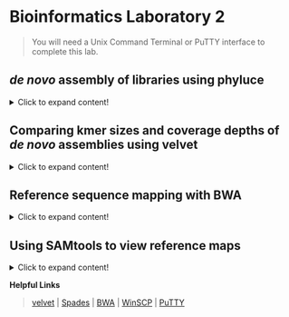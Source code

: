 # Bioinformatics Laboratory 2

>You will need a Unix Command Terminal or PuTTY interface to complete this lab.

## *de novo* assembly of libraries using phyluce

<details>
 <summary>Click to expand content!</summary>

 >There are several different ways to assemble contigs from your cleaned Illumina FASTQ data. In this module we will compare the results of two different assemblers that we will execute in [phyluce](https://phyluce.readthedocs.io/en/latest/index.html).

1. We will use the three sets of cleaned fastq.gz files from [Unit 1](https://github.com/nhm-herpetology/museum-NGS-training/tree/main/Unit_01/Bioinformatics_Lab) that were downloaded from the NCBI [SRA](https://www.ncbi.nlm.nih.gov/sra) and originally sequenced for Streicher & Wiens ([2016](https://www.sciencedirect.com/science/article/abs/pii/S1055790316300495?via%3Dihub)) using a MiSeq and paired-end 300bp kit.  
```  
Cylindrophis_ruffus_FMNH_258674-READ1.fastq.gz
Cylindrophis_ruffus_FMNH_258674-READ2.fastq.gz
Cylindrophis_ruffus_FMNH_258674-READ-singleton.fastq.gz
``` 
>These files should be inside a directory called ```Unit_1/Data/clean-fastq/Cylindrophis_ruffus_FMNH_258674/split-adapter-quality-trimmed```
 
2. Activate phyluce
 ```  
  conda activate phyluce-1.7.1
 ``` 
3. To use phyluce to assemble reads into contigs, a configuration file is needed. The configuration file looks like this:

```
[samples]
Cylindrophis_ruffus_FMNH_258674:clean-fastq/Cylindrophis_ruffus_FMNH_258674/split-adapter-quality-trimmed/
  
```
The configuration file tells phyluce where to find the files that are to be *de novo* assembled. Our example only contains one sample, but you can have configuration files with as many samples/taxa/individuals as you like.

4. To make the configuration text file let's use the command line: 
 
 ```  
  cat > assembly.conf
 ```   
 Now paste the configuration text (from Step 3) into your terminal and then press CTRL + SHIFT + D. 
 
5. We are now ready to assemble the reads into contigs using velvet: 
 ```   
phyluce_assembly_assemblo_velvet \
    --conf assembly.conf \
    --output velvet-assemblies \
    --cores 12 
 ```
 >This will place the ouput files in a new directory called velvet-assemblies. On Franklin it should take about 3 mins to run. 
 
 6. Next, let's use the same configuration file to assemble the reads into contigs using spades: 
 ```   
phyluce_assembly_assemblo_spades \
    --conf assembly.conf \
    --output spades-assemblies \
    --cores 12 
 ``` 
  >This will place the ouput files in a new directory called spades-assemblies. On Franklin this may take ~10 mins to run.  

Once both assemblies have finished our ```Data``` directory should contain the following items: 
 
```
 assembly.conf         illumiprocessor.log                   raw-fastq
clean-fastq           phyluce_assembly_assemblo_spades.log  spades-assemblies
illumiprocessor.conf  phyluce_assembly_assemblo_velvet.log  velvet-assemblies
```

7. Once completed, both ```spades-assemblies``` and ```velvet-assemblies``` should contain two directories ```contigs``` and  ```Cylindrophis_ruffus_FMNH_258674```
 
The ```contigs``` directory contains a single FASTA file which is the output of the assembly. It will contain hundreds to thousands of sequences inferred by the assembly. 

Each line of the FASTA file will look something like this: 
 
 ```
>NODE_6_length_2008_cov_11.945212
TGGAGGCATAAAAGTGGCTGGGGGAAATGCGCTTTGTGGTGGAAGTGTGGTATATAAAGG
TTTGGCACTAAAAGGGTTCATACTAAATACTGGATTAGTGCTTTTATCCAAACTATTTGA
ATTAGAAAATTCTTTCTTGATAAAAGTCAAGTTCAGTGGCTCATCTGAGGTTTCAGATGA
TGAAGAAACACTGTTGTGGTCTACGTTGACACTATTGGATTTTGTTTTGTTCTTTGTAGC
TATAATATTTTTGGGTTCCTTCATTTGTTTTGGTAAAGACAAGTCCAAAGGTTCAGCCTG
AAGCTCCTCAGAGGAGAAACTGTTTGGAGTGTAAGAACTACTATGGGAGTTTTTAGAAGA
TGTGGAAGAAAGATTTAATGGTGAAGGAGTATTGCTCCTGGAGTGGTCCAATTTCTCAGC
TGCTTTAATACTGGTAAAGTGAGTAGGTTTTGTTAGCCTGAGAGGAGTATCACAGTTAGT
AACACTATTATGAAGTTCAGCTATAGATGGTGATGTTATAGAGTCCACAGGCTTTATAGG
GGATCTGGCTGACAAAGAGTCTTTCGTGGGAGTATTGTTGGTGGCAGCCAGCACCACCTT
GGCATTGCTCCTTTCCAGGGGTGGCGACCTGGAAGTTGTGTGTTGGTAGACTTTTCGTTG
TTCGAACCATTCCTTCACAAATTCCTGAGGAAGGCCAACAGCAATGGAAATTTTCAGTAG
TTCATCAGAAGTGGGCTCCATATTCATAGCAAAATATGCTTTAAGTACAGACATATGGTC
CTTGTATGGATTGATAGGGCTAGCCATTCCTTTCTCAGAAAGTACAGATGATAGGAGGAG
AGCTTGCTTATCAAAAATCACCCCTGGTTTGCTAGGAACCATGTTTTCGTGAGGTTGGAG
GACTGCCTTGATTTCTTCATTCATCTTACAGAGGTACCGTTCATGTTGATGCAGGGGAAT
GGGTCCAGGAAAACTTTCTTTACAGAATTGGCATGAAAATGGAGTGGGTATATTATGATT
TTCTATCATTTTATCTTCAGTCACCAAATCTATTAGGGTGCGTAGTTTTTCTTTCTTAAA
GTTGTTGAGCTGCCTCCTTGAATCTGTAGTCAAGCTCTGGAGACAAGCTTTGGCTTCATT
GACTTTTTCTAAAGTGTAGTCAATAATACTTTTAGTGGCACCATTATGACTGACTACTGG
AAGACCCACAGGTGGAATACCAGGAGAAGTAATGCCTTGTTCCTCTGGCTGAGAACATGG
GTCCTTCATGTGGTAACCTTTCAGCTTGGAAATTTCTTCAGTGCCACAGTCCATTTTCTG
CCTAGAAACGGTGTTGTCTACAATCTGTAGGACTTTCTGCACTTCACTTAAATTGCTCCC
CATTGCTGGGAATCCAAGTAAAGGTGCTTCCATTCCTACCACTAAGTGCTGCATTGGACT
TTGAGTAGAAGCATGGACTCCTATTGGGCTGGTTGCACCAAGTCTACCGTTCATAAAAGG
ACTAGCACCAGTGAACCCATGGGTTGCCATCAGAACTTTATATTCATTAAAGTCTAGTGG
TTCTGTTTTGATTTTCAGTAAGCCTGACTGCTCAGACATACTAAGTGGTTTTCCATTCTC
CAGCTTGTTTCTCAATTGTGTAATGGCTGAATTAGTAGGTGAGGAAGATACAGAATTAGG
AGAAGAACCCGTCTTGATATTGTTTCTCATTCGACCATTTACAGAGATTAAACCAATACA
TTTCTTGCTGCTGATGTGTGAACTGTATGAACCAGAATGGGAAAAACGTTTCTTGCAATT
GGGACATTCATATGGTTTTTCACCTGTAACGAATTTAAAAAAAGTTAGTAAGAGGCAAAC
CTGTTCTTCAAATATGTAATTTAGCAGCTAATCACATCATGTCTACATATTCTATTTATT
TTATTGAATGATTTCCCCTTCTGCAATTGGAAACTGTCATCCAAAAATTATGCAAATAGC
AGTATGCAAGATTTGTTCCAGCTTTCAT
```
>Node number is a unique identifier for different contigs, length is the number of nucleotides in the contig, and coverage is the average per base nucleotide depth that was used to infer each contig 

The ```Cylindrophis_ruffus_FMNH_258674``` directory contains various log files from the two programs.
 
8. When executed in phyluce, spades compares three kmer values (k = 21, 33, 55) and velvet used (k = 31). If we compare some common statistics of the two assemblies we should see that the results differ. 

The data below were collected using the following phyluce script: 
``` 
for i in spades-assemblies/contigs/*.fasta;
do
    phyluce_assembly_get_fasta_lengths --input $i --csv;
done 
``` 
Spades: 

sample | contigs  | total bp | mean length | 95 CI length | min length | max length | median legnth | contigs >1kb
------------ | -------------  | ------------- | ------------- | ------------- | ------------- | ------------- | ------------- | -------------
Cylindrophis_ruffus_FMNH_258674 | 16141 | 7288211 | 451.53404373954527 | 1.308632812051666 | 56 | 5441 | 404.0 | 98

Velvet: 

sample | contigs  | total bp | mean length | 95 CI length | min length | max length | median legnth | contigs >1kb
------------ | -------------  | ------------- | ------------- | ------------- | ------------- | ------------- | ------------- | -------------
Cylindrophis_ruffus_FMNH_258674 | 49126 | 12251170 | 249.38260798762366 | 0.4714853349602348 | 100 | 1141 | 237.0 | 1

 
>These differences arise from the different kmer and coverage depth settings which we will explore more in the next module. 
 
</details>

 ## Comparing kmer sizes and coverage depths of *de novo* assemblies using velvet

<details>
 <summary>Click to expand content!</summary>
 
>As we discussed in lecture earlier today, different kmer lengths and coverge thresholds produce different assembly results. We will see examples of this by generating a handful of assemblies in [velvet](https://www.ebi.ac.uk/~zerbino/velvet/). 

1. First let's download velvet 1.2.10: 
 ```
wget https://www.ebi.ac.uk/~zerbino/velvet/velvet_1.2.10.tgz
```

2. Now let's unzip and make the software: 
``` 
tar -xvzf velvet_1.2.10.tgz
```
``` 
rm velvet_1.2.10.tgz
```
```
cd velvet_1.2.10
```
``` 
make 'MAXKMERLENGTH=127' 
``` 
>This should make two executable files ```velveth``` and ```velvetg```

3. Using the *Cylindrophis* *ruffus* sample from [Unit 1](https://github.com/nhm-herpetology/museum-NGS-training/tree/main/Unit_01/Bioinformatics_Lab), let's run velvet using the default kmer size:
```
./velveth output_directory/ 31 -fastq.gz -shortPaired Cylindrophis_ruffus_FMNH_258674-READ1.fastq.gz Cylindrophis_ruffus_FMNH_258674-READ2.fastq.gz -short Cylindrophis_ruffus_FMNH_258674-READ-singleton.fastq.gz
``` 
```
./velvetg output_directory
```  

We should see this output printed: 
 
```
Final graph has 110251 nodes and n50 of 280, max 1111, total 12242834, using 0/221695 reads
``` 
>This is similar to the results we got using velvet in phyluce
 
4. Now let's run velvet using the largest possible kmer size:
```
./velveth output_directory/ 127 -fastq.gz -short Cylindrophis_ruffus_FMNH_258674-READ1.fastq.gz Cylindrophis_ruffus_FMNH_258674-READ2.fastq.gz Cylindrophis_ruffus_FMNH_258674-READ-singleton.fastq.gz
``` 
```
./velvetg output_directory
```  
We should see this output printed: 
 
```
Final graph has 7202 nodes and n50 of 311, max 922, total 2403925, using 0/221695 reads
```  
>contigs are on average longer than k = 31, but maximum size is smaller and number of nodes is smaller 
 
5. Now let's run velvet using an intermediate kmer size (k = 80):
```
./velveth output_directory/ 80 -fastq.gz -short Cylindrophis_ruffus_FMNH_258674-READ1.fastq.gz Cylindrophis_ruffus_FMNH_258674-READ2.fastq.gz Cylindrophis_ruffus_FMNH_258674-READ-singleton.fastq.gz
``` 
```
./velvetg output_directory
```  
We should see this output printed: 
 
```
Final graph has 33085 nodes and n50 of 283, max 1575, total 8295245, using 0/221695 reads
```  
>This has the longest fragment length of the three kmer analyses... so which one is best? Well... it depends.    
 
 
5. Let's explore the impact of different levels of coverage using (k = 127). 
```
./velveth output_directory/ 127 -fastq.gz -short Cylindrophis_ruffus_FMNH_258674-READ1.fastq.gz Cylindrophis_ruffus_FMNH_258674-READ2.fastq.gz Cylindrophis_ruffus_FMNH_258674-READ-singleton.fastq.gz
``` 
```
./velvetg output_directory -cov_cutoff 10
```  
 
We should see this output printed: 
 
``` 
Final graph has 469 nodes and n50 of 438, max 5386, total 199942, using 0/221695 reads
```
>The n50 and maximum length have increased compared to the default settings, this suggests that many of the contigs in the original analysis were short, low coverage contigs that we won't be interested in. However, it does mean we now only have 469 eligible contigs for downstream analysis.  
 
6. Let's try a different coverage depth with the same kmer value: 
 
```
./velvetg output_directory -cov_cutoff 20
```   

We should see this output printed: 
 
``` 
Final graph has 36 nodes and n50 of 423, max 1148, total 15336, using 0/221695 reads
```
>Based on these examples we can see that kmer size and coverage depth are meaningful parameters that impact the composition of contigs from *de novo* assemblies.
 
</details>

## Reference sequence mapping with BWA

<details>
 <summary>Click to expand content!</summary>
 
>Mapping Illumina sequences to a reference can happen in several ways. For example, you could map the *de novo* assembled contigs we discussed earlier in this Unit to a partial genome to improve the genome sequence. Reference-based assemblies can be useful when you have low coverage data (e.g. museum specimen shotgun sequencing) and a good reference genome.  

1. Let's download [BWA](https://github.com/lh3/bwa)
```
git clone https://github.com/lh3/bwa.git
```
2. Now let's make the program:
```
cd bwa
``` 
```
make
``` 
>This should build the executable file ```bwa```
 
3. Let's download a reference sequence to use with BWA. Just like we used the SRA to download FASTQ data in [Unit 1](https://github.com/nhm-herpetology/museum-NGS-training/tree/main/Unit_01/Bioinformatics_Lab), we can use the NCBI Entrez Direct UNIX E-utilities to download FASTA files of genome sequences or barcodes for reference mapping.
```  
sh -c "$(wget -q ftp://ftp.ncbi.nlm.nih.gov/entrez/entrezdirect/install-edirect.sh -O -)"
```

4. Now navigate to the edirect directory. Once inside execute the following command: 
```
./esearch -db nucleotide -query "AB179619.1" | ./efetch -format fasta > AB179619.1.fasta
```
>This should download the *Cylindrophis* *ruffus* mitchondrial genome. The resulting FASTA file should look like this:   
 <details>
 <summary>Click to reveal FASTA sequence</summary> 
>AB179619.1 Cylindrophis ruffus mitochondrial DNA, complete genome
GTTATTGTAGCTTACAATAAAGCACAGCACTGAAAATGCCAAGACGGAGCCCTCCCAAATAACATAAAGT
CTTGGTCCTAAACCTAATATTATCTACGACCTGAATTATACATGCAAGCCTCAACATGACGGTGAATAAA
GCCCACACACCAACCGGAGCTGGTATCAGACTCAAAAAAATATCTACGACGCCAAGCAAGCCAATGCCAC
ACCCACACGGGCTCACAGCAGTAATTAACATTGGGCCATAAGTGAAAACTTGACCCAGGAAAGATCCTCA
GGGCCGGTTAATCTCGTGCCAGCGACCGCGGTTACACGATAGGCCCAAGATAATACTAAACGGCGTAAAG
CACGACTAGAAGCAGTTAAACCAATTAAGAATAAAACAAAGCCAAGCCGTAAAACGTCAAAGCCAAACTA
GACACATCTTCTTAATTCACTAACAATTTAACTCGTGAAAACCAGGGCACAAACTAGGATTAGATACCCT
ACTATGCCTGGCCATAACACAGCAACACACAACATAAGTTGCCCGCCAAATAACTACGAGTGAAAACTTA
AAACTTAAAGGACTTGACGGTACTTCACACTCAACCTAGAGGAGCCTGTCTATTAACCGATATTCCACGA
TTAACCCAACCATTTCTAGCCATCCAGCCTATATACCGCCGTCGCCAGCCTACCTTGTAAAAGAAACAAA
GTAAGCTAAACAGTATTACACTAACACGACAGGTCAAGGTGTAACTAATGAAATGGACCAAGATGGGCTA
CATTATCTAACTCAGATAACACGAATAAAGTCATGAAACTAACTCTTAAAGGCGGATTTAGCAGTAAGCC
GAGAATAGAACACTCAACTGAAACCAATGCAATGAAGTGCGTACACACCGCCCGTCATCCCTGTAAACAC
AAATACAACACTCCATAAAACTTAAAAACGCTATAAAACAGGGCAAGTCGTAACATGGTAAGCGTACTGG
AAAGTGTGCTTAGAAACAAAAAGTAGCTTACAACAAAGCATTCGACTTACACTCGAAAGACATTCAAATA
AATCTTTTTGAGCCAAACAAAAATTCAACCACCACACAAAATATACCTAACACATCAAACAAATCATTTG
ACTAAAAAAGTAGATGCGATCGAACACTAAAACAGGCACAAATCAGTACCGCAAGGGAAACAATACACTT
AAGCTAAAAACAGCAAAGATTAACTCTTGTACCTTTTGCATCATGGTTTAGCAAGAACATAAAAGATAAG
AAGAATCAAAACCTAACAAACCCGAAACCAGGTGAGCTACTTCAAAGCAGCCTTTAGGGCACATCCCCCT
CTGTAGCAAAAGAGCGGAAAGACTTAAAAGTAGAGGTGAAATGCCTACCGAACCTGGAGATAGCTGGCTA
CCCAAAAAAGAATATTAGTTCTACTTTAGACCCATAACACAACATCATAGTTCTCTAAAGACATTCAACG
GGGGTACAGCCCCATTGAAACAGGATACAACCTGGACCTGAGAGTAAAAAAACCTAAACCAAACAAGTAG
GCCTTAAAGCAGCCACCTAAAAAAATATCGTTTAAGAATTATAACAATACAAATCCCAAACCAAATCAAA
TACTCCAAGTACACTAAGGGTAAATTTATAACAATAAATAAACTTATGCTAAAACTATTAATAAGATTAA
CCTCTCTACGCACAACTATTCACTAGAAACAGAAACCCCGCTAGCAATCAACAGACCACAAAAGGAATTA
AAACTAACCCACTACACAACCTTTTAACTAACTGTAACCCCGACACAGGTGTGCCTAAAAGAAAGATAAA
ACATTACAAAAGGAACTCGGCAACCAATGACTCCAACTGTTTACCAAAAACATAACCTTTAGCAAAACCA
ATATTAAAGGCAACGCCTGCCCAGTGAAACTAATTCAACGGCCGCGGTACCCTAACCGTGCAAAGGTAGC
GTAATCATTTGTCTATTAATTGTAGACCAGTATGAAAGGCCACATGAGAGTCAGACTGTCTCTTGTAATT
ACTCAATTAAACTGATCTCCTAGTACAAAAGCCAGGATAAACATATAAGACCAGAAGACCCTGTGAAGCT
TAAACTAACCCGTTAAACCCAATAACGGCCACTTTCGGTTGGGGCGACCTTGGAACAAAACAAAACTTCC
AAACAATACTGATACCCTCACATCCAGGCCAACAAGCCACTACACCGACCCAGTCTCACTGATCGATGAA
CCAAGTTACTCCAGGGATAACAGCGCTATCTTCTTCAAGAGCCCATATCAAAAAGAAGGTTTACGACCTC
GATGTTGGATCAGGACACCCAAATGGTGCAGCCGCTATTAAAGGTTCGTTTGTTCAACGATTAACAGTCC
TACGGCGATCTGAGTTCAGACCGGGAGCAATCCAGGTCAGTTTCTATCTATAAAATGCTGTCTTTAGTAC
GAAAGGATCAAGACAACAAAGCCCATACCAAAAGCACGCTTTAACAAACAATATTAACAAACTCAATATT
TCAACACTACTAACATCAAAGCCAAAAACAGGCTAATTAAGGACTAAACCTACTAACAGGCCTATTCCCC
CCTTAATAATATCAAATATCACATCACTTATTATCAATCCTCTATTATATATCATCCCGATCCTAATCGC
AGTAGCATTTCTCACCTTACTAGAACGAAAACTTCTAGGATACATACAACTACGAAAAGGTCCAAACCTT
GTAGGTCCACAAGGACTTCTACAACCAATCGCAGACGGAATTAAACTAGTAATTAAAGAGCCAACAAAAC
CCACACTATCTTCACCAACCCTATTCATACTATCACCAATAATAGCACTCACACTAGCACTAGCAACTTG
AGCACCAATACCCATACCATTCCCACTTACAAACATAAACCTAGGTCTATTATTTATTATAGCTATATCA
GGGATATTCACCTATGCAATCCTATGAGCAGGGTGATCATCGAACTCAAAATATCCACTCATAGGCGCAA
TACGAGCCGTAGCACAAATTATCTCATACGAAGTCACACTGGGATTAATCATCATATCAATAGCTACAAT
CACAGGCGGATATTCACTACAAACATTCACAACCACTCAAGAACCATCTTGACTCCTACTACCATCATGA
CCACTGGCTATAATATGATTCACCTCAACTTTAGCAGAAACAAATCGATCACCATTTGATCTAACAGAGG
GGGAATCAGAACTAGTATCCGGCTTCAACGTGGAATTCTCAGCAGGACCATTCGCCCTACTATTCCTAGC
AGAATACACCAACATTCTAATAATAAACACACTATCAGCCATAATATTCTTTAATCCAGGAACAATAAAA
ACCCCCACACTATTTACAATTAACTTAATAACAAAAACAACCATCCTCACCATTATATTTCTCTGAATCC
GCGCATCATACCCACGATTCCGATATGACCAACTCATACACCTATTATGAAAACAATATCTACCACTCAC
CCTAGCCATATGTATACTTAACATCTCCACGACCTTTTCATTCCACGGTTCACCACCACAATGGAAGTGT
GCCCGAGACTAGGGACTACCTTGATAGAGTAGATACAGGACCTTCAACCTCACTTCCTAGAAACCGCAAC
CCATTATCACGGTGGGTTGCGGTTTCTACCCACATAAAACAAATACCCCCTTGGACCCCCCCCTACCCCC
CCCATAATATTTATACTAAATTTCACTTCACACACATAATGTAACCTTATACATTAGTCTATATTTCATT
CTATGTATAATCTTACATTAATGGTTTGCCCCATGAATATTAAACGAGAATTTCCCTTTAATTATTTTAG
TCTAGAAATGCTTCTAAACAATTTATTCAGTCACCCATACCGGTCGTTCCATGAAGCACGGAATATACCC
ATTCTTAATAACCATGACTATTCTTTCTCTAGTGGTGTCTCTTAATTTAGTCCTTCCCGTGAAACCCTCT
ATCCTTTCATACAGGCTAACCATTCGACTTCTCACGTCCATAATAATGCCAATCCTCCCTACTAGCCTTT
TCCAAGACCGCTGGTTACACTCTCAAGTTCATCTCAATGGCCCGGAACCATCCCTCCCTACTAGCTTTTT
CCAAGGCCTTTGGTCGCACCCTTTATTGTGGTTCATTAATCTCATGATCTGATCACATATGCCAGTCCAC
CTTTGGTTGGTCTTTTTTTCCTGTACCTTTCACCTGACTACCATATATGCAAAACACGTAGGTAGGTTAT
TTATCCAGGTGGAGCACCATGGTTGGTTTTACACCCTCCCTTATGGATACATTCTATTAATGTTTGATAG
ACATACTCTGCAACCCAAAAATTTTTTTTCCACCACTTAATTCAACCACACAATTTCCACCCCAAATAAA
ACAAACTAACTTTCCATAACAACCAATCTAAAAAACCATCAACTCATGCTCACCTCACTCTTTTTTTATA
TAAACTTTTACCTCAAAACTAAAATGAACGGACCTTTTATATTACCAGCCCAAATAGCAACCCCCTTCAC
ATAAATCGCTTCAAACTAAAAAGTTGACTTCACATATAACCAACCAAAAAATCAACTCATACTCACCTCA
CTCCATTTTTATACAAACTTTAACTTTAAAACTAAAATGAACTAACCTTTTATATCAATCAACCCAGAAA
GAGGAGGCCTACAATCCACGCCCTCCCATATAAACTTTAAACCAAACAATTTATATAGACCAATCAATCC
CATTAAGGTAGCAAAACCAGGCCATGCAATAGGCTTAAAACCTCAACACAGATGTTCAAATCATCTCCTT
AATACTAGAAGGCCAAGAATCGAACTTGAACTAAAAAGCCCAAAACTTTTAGTACTACCATATATACTAC
CTTCTAAACAGTAAAGTCAGCTAAACAAGCTATCGGGCCCATACCCCGAAAATGCCCCACGGCCTCTACT
AATCAACCTAACATCTTGAATCACAATCTCAACCAGCATTACACTAAGCACAATCCTAGTCGCTACATCA
ACACACTGAATCATAGCATGAACCTGCCTAGAAATCAACACTATATCCATAATCCCAATCATCTCAAAAC
CACATCACCCCCGGGCCACAGAAGCCGCAACAAAATACTTCTTAACCCAAACTATAGCCTCGATAACCAT
ACTATTTGCCACAACAATAAACGCTCTTAACACCTCAAACTGAGAAATTACACTCATAACCGATAACACA
ATAATCGCCCTAATAACACTAGCCCTTATAATAAAAACTGCAGCAGCTCCATTCCACTTCTGACTACCAG
AAGTATCACAAGGAGCATCAACCTTAACAAGCCTAACAATCCTAACATGACAAAAACTAGCACCATTATC
CATCCTACTAACACTCTCTAACAAAATTAACCAAACCATTCTCCTATCCATAGCAATCCTATCAATTATA
ATCGGTGGCCTAGGAGGCCTAAACCAAACACAACTACGAAAAATCATAGCTTTCTCATCAATCGCCCACA
CAGGGTGAATCCTATCAACAATAGCAATCGCACCAAACATCTCAACACTGACCCTAACAGTGTACATTAT
AACAACTACCCCCATCTTCATCCTACTAAACTCAACTTCAACCACAACAATCAAAGACATAGGAACAATA
TGAACAATGTCCCCACAACTAGCATCAGCCATCACACTAACAATCTTATCACTAAGCGGCCTACCTCCAC
TAACAGGATTCATACCACAATGACTTATCCTAAACAAAATAGTCATATTCAACATGACTACTGAAGCCGC
CATTATAGCCATAATATCCCTACTAAGCCTATATATATACCTACGACTTACATACATCTTTTTAATAACC
CTTTCACCCCACACCAACATTATGACAATAAAATGACGAACAAATCACAAAACACTGACTCCGATCACAT
CAACACTAATAATCCTATCCACCATAATACTACCAATAACACCCATACTTAGAGAAACTTAAGTTATACA
AACTAGAGACCTTCAAAGTCCCCAAAAAAGACATACTTTAGTTTCTGAGAGCTTGCGGCTACCCACATCT
TCTGCTTGCAGAACAGACATTTTAATTAAACTAAAACTCTCCTAGACTAGTGGGCCTCGATCCCACAAAA
AACTAGTTAACAGCTAACCGTCCAAACCAGCGGACTTTAGTCTACTTCTCCGTTTTACGGGAAAAAACGG
AGAAGCCCCGGGCAGAACGCCTTCTTCAGATTTGCAGTCTGACATGTAACACCTCGGGACCTGGCAGCAA
AGGTTTAATCCTTATAAGTAAATTTACAGTTTACCGCTATATCAGCCATACTACCTGTGTTCATCACCCG
TTGACTATTCTCAACAAACCACAAAGACATCGGCACCCTATACCTCCTATTCGGAGCATGGTCTGGTCTA
ATCGGAGCCAGTTTAAGCATTCTAATACGAATAGAGCTCACGCAGCCCGGATCACTATTCGGCAGCGACC
AAATCTTTAACGTACTAGTCACAGCTCACGCATTCGTAATAATCTTTTTCATAGTAATACCAATTATAAT
TGGAGGGTTCGGAAACTGATTGATTCCTCTAATAATTGGGGCCCCAGATATAGCTTTTCCACGGATAAAT
AACATAAGCTTCTGACTTCTGCCGCCAGCACTTCTATTACTTTTATCCTCTTCATATATTGAAGCCGGTG
CCGGCACCGGCTGAACTGTTTACCCACCCCTCTCAGGAAACATAGTACATTCTGGCCCCTCAGTAGACTT
AGTAATTTTTTCCCTTCATCTAGCAGGAGCATCATCCATTCTCGGAGCCATCAACTTTATTACCACATGC
ATTAACATAAAACCAGCATCTATACCAATATTTAACATCCCCCTATTCGTATGATCTGTTATAATCACCG
CAATTATACTCCTACTCGCCCTACCAGTTCTAGCGGCAGCAATCACAATACTACTAACAGATCGAAACCT
CAATACATCCTTTTTCGACCCTTGCGGAGGAGGCGATCCAGTCCTATTCCAACACCTATTCTGATTTTTT
GGACATCCGGAAGTCTATATTCTAATTCTACCCGGCTTCGGCATCGTATCAAGCATTATCACATACTACA
CTGGAAAAAAGAACACCTTTGGATATACAAGCATAATCTGAGCAATAATATCAATCGCCATCTTAGGATT
CGTAGTATGAGCACATCATATATTTACAGTTGGACTAGATATCGATAGTCGAGCCTATTTTACAGCAGCT
ACTATAATCATCGCAGTACCAACTGGAATCAAAGTGTTCGGCTGACTAGCCACACTAACTGGCGGACAGA
TCAAATGACAAACCCCAATCTATTGAGCTCTTGGATTTATCTTCCTATTCACCGTCGGGGGGATAACAGG
AATCATTCTAGCAAACTCATCACTAGATATCGTACTACACGATACATACTACGTAGTAGCACACTTCCAC
TACGTGTTGTCAATAGGAGCAGTATTCGCTATTATGGGTGGACTAACTCACTGATTTCCATTATTCACAG
GTTATTCACTGAATCAGACCTTAACAAAAACTCAATTTTGAGTAATATTCGTAGGGGTTAATATAACATT
CTTCCCACAACATTTCCTAGGACTTTCCGGAATACCACGACGATACTCAGACTTCCCAGATGCCTTCACC
CTATGAAACACAGTATCATCAATCGGATCCACTATTTCACTAATCGCAGTATTTATATCTCTATACATTG
TATGAGAAGCTATAACATGCAAACGAAACCAGCTTATCCCACTAGGGAAAAAAACCCATGTAGAGTGATT
CTACGGCACCCCGCCCCCATATCACACTCACACAGAACCAACCTTTATACTAAATAACACAGCCCACCAC
CAACACTAATAAACACACAGAAGAGGCAGATTTAAACCACCATCCGCTGATTTCAAGTCAACTGCATCTA
TTAATGCTTTCTCCTCGAGAACCTAGTAAATATATTACATGGCTTTGTCATAGCCAAATAACAGCACCCT
GTGGTTCTCAGTGCCATATGCAACCCAACTCTCACTACAAGAGGCCACAGGACCAACAATAGAAGAAGTT
GTATTTCTACACGACCACGTACTAATACTTACTTGTCTAATAACTCTAGTCATTCTCCTATTCGCTATAA
CAGCCACAATAGCTACCGTAACTCACAACGACCCAACAGAAGAAGTAGAACAGCTGGAAGCAGCCTGAAC
GGCTGCTCCCATTATAATTCTCATTCTAACAGCCCTCCCATCAGTTCGATCATTATACCTTATAGAAGAA
GTATTTGATCCATACGTAACTATTAAAGCAACTGGCCATCAATGATACTGAAACTACGAGTATACAGACG
GAGTCAACATTTCATTCGACTCTTATATAATCCAAACCGAAGATCTACCAAACGGCTCACCCCGATTATT
AGAAGTAGACCACCGTATAATCATACCAGCCAACCTTCAGACCCGAATTGTAGTGACTGCAGAAGATGTT
CTACACTCGTGAGCAGTCCCCTCATTAGGAGTAAAAATCGACGCAGTACCAGGACGACTAAATCAACTCC
CACTTTCCACTTCACGAACAGGTGTATTCTACGGCCAATGTTCAGAAATCTGCGGGGCAAATCATAGTTT
CATACCAATCGTAGCAGAAGCGGTTCCACTAAAATATTTCGAACATTGACTTTCTTCAGAAAATTCATCA
AGAAGCTTTTACAGCATTAACCTTTTAAGTTAAAGATAGAGATTGACCTCCTTGGTGACATGCCCCAACT
AGATGTCGTATACGCCCTTCTAACCTTTATCTGGGCCTGGTCCACTCTTGTCGTTATAATAATTAAGATC
CGAACTATCATACTAAATAAAGAATTAGAAAAAAAACCAATAACAAATGATCAACCAGGACTTATCTGAA
ACCTACCATGAACCTAAATATATTTGAACAATTTGCAAGCCCAGAAATCCTACTACTCCCCACCAACATC
ATATCAATACTAATCCCGATTCTTCTAATCTATACTAAGCCAACCCTACTAGGAAATCGAATCTCAACAA
TCCTAAACTGATTCCTAAAAACAGCCCTATCAAACATAATCAACCAGCTTTCTTTAGCTGGCCAAAAATG
ATCACGATTTTTAATAAGCCTCCTACTACTTATTCTATTATCTAACCTACTAGGATTATTACCCTATACC
TTTACCACCACCTCGCAACTATCAATAAATATAGCATTCGCTATTCCAATATGACTGGGAACAGTAATCA
CAGGTTTAACAATAAAAACATCATCCTCCCTAGCACACATACTACCAGAAGGGTCACCAACCCCACTCAT
TCCATTCATAATCCTAATTGAAACTATTAGTCTACTTATACGCCCAATCGCACTAGGAGTGCGACTGACA
CCCAATATCACAGCAGGCCACCTTCTCATAACTATAATCAGCTCTGCTGCCCTAAGCTTCATTAACATAT
ACAACACCCTATCTATTATAACAATAATATTATTAATACTACTCACCTTACTAGAAATGGCCGTAGCTTG
CATCCAGGCCTACGTCTTTATCCTCCTAATCACCCTTTACCTTCAAGAAAACACATAATGACCCACCAAC
AGCTTCACCAATACCATATAGTCGATCCAAGCCCATGGCCCCTAACAGGGGCCATGGGCTCGTTGCTACT
AGCTTCAGGACTAGCCCTATGATTTCACACCAACACCACAACAGTACTAAAACTTGGCATACTAACTATA
ATTCTAACCACCATCCAATGATGACGAGATGTTATCCGGGAGGGAACCTATCAAGGACATCACACAAAAG
GTGTCCAAAAAAATCTACGATACGGAATAATACTATTCATTGTATCAGAAGTACTATTTTTCCTAGGGTT
CTTCTGAACCCTATACCACGTCAGCCTATTCCCAACTCCGGAACTGGGCGCAGAATGACCTCCAACAGGC
ATCACCCCACTAAACCCTCTCGAAGTACCTCTACTTAACACTGCCGTACTTCTTTCATCCGGAGCAACCA
TCACATGATCGCATCATACAATAATAAAAGGAAATAAAACAGAATCAACATACGCCCTAATAATCACTAT
CGCACTGGGAATTTATTTTACAGCTCTACAACTATCAGAATATATAGAAACCCCATTCACAATTTCAGAT
AGTGTTTATGGTTCAATCTTCTTTGTGGCAACAGGATTCCACGGCCTACACGTCATAATCGGAACAACAT
TCCTAATTGTTTGTTTGACCCGCCTTATCCAATACCACTTTACAACAACACACCATTTTGGATACGAGGC
AGCTATCTGATACTGACACTTCGTTGACGTAGTGTGACTATTCCTATTCGTCTCAGTTTATTGATGAGGC
TCATATTTCTTTAGTATAGTAGTACAAATGCCTTCCAAGCATTTCGCCCCGCCAGGGAAGAAATAATAAA
CCTGATCGCCCTACTAATAATTTCACTATCCGTAGCAACACTCTTATATATAATTAACACCTACATAGTC
ACCAAACCAGACATCAACAAACTATCACCATACGAATGCGGATTCGATCCACTAGGAGACGCACGATCAC
CAATCTCAATCCAATTCTTCCTAGTAGCCATTCTATTTATCCTATTTGACCTAGAAATTATCCTACTACT
CCCCATCCCATGGAGTATAAATACTAACCCCCCAACTACCACAATCACCTTGACAATAATACTACTTATC
TTACTAACACTAGGGTTAGCATACGAATGATATCAAGGCGGACTAGAATGAGCTGACTCCGGAAGTAGTC
TACACCAGATATCTGATTTCGACCCAGAAGACCTTAATAATTAAGCTTCCGTAATGGAACTCACTAAGAT
CACATTATCAATAATTTTCCTTATAGTCATACTAGGACTATCCACACAACACAAACACCTCATACTAGCC
CTAATGTGTATCGAAGCAATAATACTAACCTTATTTATAATACTAGTACTATATACTACAACCTCACTAA
CCATATCCCAAACCCCCATACCAATAATCCTTTTAACTATCTCCGTATGCGGAGCCTCTGTAGGACTTAG
CCTAGTCGTAGCAACCACACGAACTCACGGTAACGATTTCCTAAAAAACCTAAACCTCCTATAATGCTAA
AAATTATTATCATAACAACAATAATAATTCCAACAACCCTACTACTAAAACCAAAGATTCTTTACCAAAC
GACTATCTCATACTCATTCATTCTAACCCTTATAAGCCTGATACTCCTAAAACAAAACACGCACTTAAAA
CCCCTATCAAACTTATACCTAAGTCTAGACTCAGTTTCAGCCCCACTACTATCACTCTCATATTGACTTC
TACCCCTAATAGTTATTGCAAGCCAACATATAATAAACTCAGAACCAATACAACGCCAACGAACATTCCT
AATAACTATTATACTCTTACAAACCCTAATTTCACTAACATTCACAGCATCTAATTTAACGTTAATATAT
ATTATATTTGAAGCCACCCTAATTCCAACACTAATTATCATCACACGATGAGGCCAACAATCCGAACGAT
TAACAGCAGGAACCTACTTCATTATATACACCCTAACAACATCAATACCCCTACTAATAGCAATCTTATT
CCTAAATAACATATCAAATACCCCAACCCCATTTTTCATAACAACCGAAACAACAAACACATGAACCAAC
CTTATCCTATGATTAGCATGCCTAACTGCCTTCCTAGCAAAAATACCCATATACGGGCTACACTTATGAC
TACCAAAAGCCCATGTAGAAGCGCCCATCGCAGGCTCCATAGTCCTAGCAGCCATTCTACTAAAATTGGG
CGGATACGGCATAATCCGAATAATACAGATCCTCCCGGTCATAAAAACAGACGCATTTATACCATTCATT
ATCCTCTCACTATGAGGAGCAATCCTGGCCAACCTAACCTGTCTACAACAAACAGACCTAAAATCCCTAA
TCGCATACTCATCTATCAGCCACATAGGCCTAGTAATCGCGGCTATCATAATCCAAACCCCATGAAGTCT
AGCAGGGGCAATAGCACTAATAATCGCCCACGGATTCACCTCATCAATACTATTCTGTCTAGCCAACATC
ACCTATGAACGTACACATACACGAATTATAATACTAACTCGAGGTTTTCACAATATTCTGCCCATGATGA
CAATCTGATGACTTTCCGCTAACCTAATAAACATTGCCATCCCACCAAGCCTGAACTTTACTGGAGAACT
TCTAATCTTATCATCCCTATTTAATTGATGCCCAACAACCATCATCATCCTGGGCCTATCCATACTAATT
ACTGCAACATACTCCCTACACATATTCCTAACTACACAAACAAGCAAATCTTCACTAAATCTACCAACTC
AACCAACCCACACTCGAGAACATCTCCTCCTATTCCTTCACATCACCCCGCTCATATTAGTATCAATTAA
ACCAGAACTTATCCTAAGGGTGTCTGTAATTTAAAAAAAATATCAAGCTGTGACCTTGAATATAGAGACC
TGCTCTCATACACCGAGAATGTTATAAGACCTGCTAACTCTTCTATCTGGACCTAAACGGCCTGCCTTCT
CTTCTATTAAAGGATAATAGCCTTCCATTGGTCTTAGGCACCAAAACTCTTGGTGCAAATCCAAGTAGTA
GAATATGAACACCATCACTCCCACACTAACAGTAACCATTTTTATATCTCTAACGCTCCTAATCATAAAA
CTACTCATTAAAAAAACTCAAAACTTAACCCATACAAAACACATTATAATACTTATATTCATCATTAGTC
TAATTCCACTTAGCCTCCTACTGAATAACGAAAACGAAACCATACTATCATCCCCCCCAATTATTTATAT
AACAACAACAAACATCAGCATCAGCCTCATCTTAGATACTTTCTCATTAACCTTTATCCCAGTCTCTCTA
TTTATTACATGATCTATCGTAGAGTTTTCAATCTGATATATGTCAACCGACCCATACATTAATAAATTTA
TCAAACATCTACTCACCTTCCTAATCGCTATACTCATTATTATCACAGCGAACAACATAATCCAGCTCTT
CGTGGGGTGAGAAGGTGTAGGAATCATGTCCTTTCTACTAATCGGATGATGATACGCCCGATCAGACGCC
AACAGCGCAGCCCTACAAGCCATTATCTACAATCGAATTGGAGACATCGGCCTCATCATAACCACTGCAT
GACTAATATCATCCTCATCAATAAACATACAAGAACTATTCACACAACACGAAACAATAAGCATTATCCC
ATTAATAGGCTTAGTAGGCGCAGCCGCAGGAAAATCAGCCCAATTCGGTCTTCACCCATGACTACCTGCA
GCCATAGAAGGCCCTACACCAGTATCAGCCCTACTCCACTCAAGCACAATAGTTGTAGCAGGCGTATTTC
TACTAATTCGCCTACATCCAATCATACAAAACAATATCACATCAACAACCTGCCTAATCCTGGGGGCCAC
AACAACTCTATTTGCAGCCGCCTCAGCAATTACCCAACACGATATTAAGAAAATCATCGCATTATCAACA
ACAAGTCAACTAGGACTAATAATAACAATAATCGGACTAAACCAACCAAAACTAGCCTTTCTTCATATAG
CTATACACTCCTTCTTCAAAGCACTATTATTCCTATGCTCAGGATCATTCATCCACAACCTTGGTGGAGA
ACAAGACATCCGAAAAATAGGAAACCTAAACAAAAACCTACCCATAACATCATCAATAATCACAATCGCC
AGCCTATCACTCATAGGCATACCATTCTTATCCGGATTCTACTCTAAAGATACGATCATCGAAACAATAA
CTATCTCCCACATCAACTCATGAGCTCTTATACTTACACTGGTCGCAACAATACTATCTGCAATATATAG
CATACGAATCATTAACTTTACATTAACCAACTTCCCACGCACCAAACAGAAAATTCACCAAGAAAATAAA
ACACTAGCCAAACCAACCCTACGTTTAACCCTGGGCTCAATCTTAGCAGGTACAATAACAAAACTATCAA
CCTTACAAACAACATCAACTATAACTATACCAACAACAATTAAACTAAGCGCACTAACAATCACCATCGC
AGGCATTCTACTTTCAACAGACCTAATATTTCTATCACCCCACCAACCCCCTAAAAAACCAAAAACGCTA
ACCCTGTTTTTCAACCAACTGGCCTTCTTCAACATAATCCATCGAGCAGCACCAATAAAAACATTAAAAT
TCGGACAACAAATCTCAACAGAACTAGTAGACCTATGAGCCCTAGAAAACTACGGACCAAAAGGCCTATC
CAACTCAACTATTAAAATAATCCACACAACCACACAACAAAAAAATTTAATCAAAAACTACCTAACCACG
TTCACACTTACTATTATCCTCACATTAGTCCTTATAATATCTAAAAGACCGCAACCCCCCCAAACGATGT
CAACTTAAAATTACTAAAATAGAAAATAACGTCACAAGCAAACCCCACACACAAACCATCAACCCAGCCC
CGCCACTAAAATAAAGAACTCCAAAACCATTAACCTCAACACAAGCAAAACTATCCTGATCCATCACAAC
TAATCACCCATCTAACCCAAAAACCACCGCAATCCATAAATAAAAAAAGGCTGCAACAAATACAGACACA
CATACAAATATCTTAGAAACAAACAACTTAAAAACATTATCTACACCCTTCTCAACACTAATACAGTAAC
TAAATACAACTACCAAACCCCCCAAATACACAATATAAGTCACTAGCGCAACAAAAGTACGACTAATAAA
ACACATAAAAACACAACACAAAAACGCAAACCCCATTAAAGCAATAACCCCATAATAAGACACCGGCGTC
GTCCCCAATACTACCGCTACCACAACCATCAATATTATAATCAAACAAAAAACATAATCTATAATAAACA
TAATTTCTGCTCAACTTCTCGAGTCCTGCGGTCTGAAAAACCACCGTTGTATATCAACTACAAAAACATG
CCCCACCACTATATCCTAACATTATTTGGCTTACTCCCAGTAGCAACAAACATTTCAACATGATGAAACT
TCGGCTCAATACTACTATCATGTCTCGCTATTCAAATTATAACTGGGTTCTTCCTAGCCGTCCACTACAC
AGCAAACATTAACTTAGCATTTTCATCAATCATCCACATCTCCCGAGATGTCCCACATGGCTGAATAATA
CAAAACCTTCACGCCATCGGGGCCTCCATATTCTTCATCTGCATCTACATCCACATCGCACGAGGCCTAT
ACTACGGCTCCTACCTTAACAAAGAGACCTGAATATCAGGCATCACCCTACTTATTACATTAATAGCTAC
AGCCTTCTTCGGATATGTACTCCCGTGAGGACAAATATCATTCTGAGCTGCAACTGTTATCACAAACCTA
CTCACCGCCATCCCATACCTAGGAACATCCTTAACAACCTGATTATGAGGCGGATTCGCAATCAATGACC
CAACCCTAACCCGATTCTTCGCACTCCATTTTATTCTACCATTTATCATTTTAGCCCTATCCCTAATCCA
TGTAATCCTCCTACACGAAGAAGGCTCAAGCAACCCCCTGGGCACCAACCCAGACATCGACAAAATCCCA
TTCCATCCTTATCACTCCTACAAAGATTTTCTCCTACTAACAATAATAATCATTATTCTCCTTATTACAA
CTTCATTCCTACCAGATATTTTTAACGACCCAGACAACTTCTCAAAAGCCAATCCCCTAGTAACCCCACA
ACACATTAAACCAGAATGATACTTCCTATTTGCCTATGGCATCCTTCGATCAATCCCAAACAAACTTGGG
GGGGCCCTAGCCCTAATCATATCAATCATAATTCTATTTACCCTACCATTTACTCACACAGCCCGTCTAC
GACCAATAACATTTCGGCCTATAACACAAGTAATATTCTGAACACTAGTATCCACATTTACTGTAATCAC
ATGAGCAGCCACAAAACCTGTAGAACCACCATTCACAATAATCAGTCAAATAACCTCAACAGCTTACTTT
ACATTCTTCATTATAAACCCATTAATAGGCTGAACAGAAAACAAAATAACAAAAACTATCGAATGCTCTA
ATAGCTTAAAACCATAAAGCATTGTTTTTGTAAACCAAAGCTGGGTAACCCCCTTAGAGCATCAAAGAGA
AAATACTTCATCCCTGGTCCCCAAAACCAGAATTTTTAACTTAAACTACTCTTTGGAAACCGCAACCCAT
TATCACGGTGGGTTGCGGTTTCTACCCACATAAAACAAATACCCCCTTGGACCCCCCCCTACCCCCCCCA
TAATATTTATACTAAATTTCACTTCACACACATAATGTAACCTTATACATTAGTCTATATTTCATTCTAT
GTATAATCTTACATTAATGGTTTGCCCCATGAATATTAAACGAGAATTTCCCTTTAATTATTTTAGTCTA
GAAATGCTTCTAAACAATTTATTCAGTCACCCATACCGGTCGTTCCATGAAGCACGGAATATACCCATTC
TTAATAACCATGACTATTCTTTCTCTAGTGGTGTCTCTTAATTTAGTCCTTCCCGTGAAACCCTCTATCC
TTTCATACAGGCTAACCATTCGACTTCTCACGTCCATAATAATGCCAATCCTCCCTACTAGCCTTTTCCA
AGACCGCTGGTTACACTCTCAAGTTCATCTCAATGGCCCGGAACCATCCCTCCCTACTAGCTTTTTCCAA
GGCCTTTGGTCGCACCCTTTATTGTGGTTCATTAATCTCATGATCTGATCACATATGCCAGTCCACCTTT
GGTTGGTCTTTTTTTCCTGTACCTTTCACCTGACTACCATATATGCAAAACACGTAGGTAGGTTATTTAT
CCAGGTGGAGCACCATGGTTGGTTTTACACCCTCCCTTATGGATACATTCTATTAATGTTTGATAGACAT
ACTCTGCAACCCAAAAATTTTTTTTTCCACCACTTAATTCAACCACACAATTTCCACCCCAAATAAAACA
AACTAACTTTCCATAACAACCAATCTAAAAAACCATCAACTCATGCTCACCTCACTCTTTTTTTATATAA
ACTTTTACCTCAAAACTAAAATGAACGGACCTTTTATATTACCAGCCCAAATAGCAACCCCCTTCACATA
AATCGCTTCAAACTAAAAAGTTGACTTCACATATAACCAACCAAAAAATCAACTCATACTCACCTCACTC
CATTTTTATACAAACTTTAACTTTAAAACTAAAATGAACTAACCTTTTATATCAATCAACCCAGAAAGAG
GAGGCCTACAATCCACGCCCTCCCATATAAACTTTAAACCAAACAATTTATATAGACCAATCAATCCCT 
 </details>
 
5. Now let's copy this to the ```bwa``` folder along with the cleaned fastq reads from *Cylindrophis* *ruffus* from [Unit 1](https://github.com/nhm-herpetology/museum-NGS-training/tree/main/Unit_01/Bioinformatics_Lab):
 
``` 
cp AB179619.1.fasta /home/jefs/NGS_course/Unit_2/bwa
```
>Now naviagate to the phyluce directories from Unit_1
```  
cp Cylindrophis_ruffus_FMNH_258674.contigs.fasta /home/jefs/NGS_course/Unit_2/bwa
cp Cylindrophis_ruffus_FMNH_258674-READ1.fastq.gz /home/jefs/NGS_course/Unit_2/bwa
cp Cylindrophis_ruffus_FMNH_258674-READ2.fastq.gz /home/jefs/NGS_course/Unit_2/bwa
```

6.Now let's run BWA using the mtDNA genome of *C. ruffus* as the reference sequence. First, we need to index the reference sequence. 
``` 
./bwa index AB179619.1.fasta
```
 
7. Next, we will map the contigs from spades to the reference sequence: 
``` 
./bwa mem AB179619.1.fasta Cylindrophis_ruffus_FMNH_258674.contigs.fasta -t 4 > bwa_mem_alignments1.sam
```
 
8. Let's also align the cleaned reads to the mitochondrial genome: 
``` 
./bwa mem AB179619.1.fasta Cylindrophis_ruffus_FMNH_258674-READ1.fastq.gz Cylindrophis_ruffus_FMNH_258674-READ2.fastq.gz -t 4 > bwa_mem_alignments2.sam
``` 
>At this point we now have reference mapped the contigs from the spade assembly and the cleaned, raw reads to the mtDNA of *Cylindrophis* *ruffus*. Remeber these sequences are from a targeted sequence capture (TSC) experiment for ultraconserved elements used in Streicher & Wiens (2016), so we don't expect them to have very many mtDNA reads (as these will have mostly been washed away). Nonetheless, we will see in the next module that there is evidence of mtDNA 'bycatch' in this TSC sequencing library.
 
</details>

## Using SAMtools to view reference maps

<details>
 <summary>Click to expand content!</summary>

>Now we will use [SAMtools](https://github.com/samtools/) to view the mapped sequences. 
 
1. Let's start by downloading and making the program: 

``` 
wget https://github.com/samtools/samtools/releases/download/1.3.1/samtools-1.3.1.tar.bz2 -O samtools.tar.bz2
``` 
``` 
tar -xjvf samtools.tar.bz2
``` 
``` 
rm samtools.tar.bz2
``` 
``` 
cd samtools-1.3.1
``` 
``` 
make
```
>This should give you an executable ```samtools``` file
 
2. Next, let's copy over the reference FASTA and SAM files from the last module:
 ```
 cp AB179619.1.fasta /home/jefs/NGS_course/Unit_2/samtools-1.3.1
 cp bwa_mem_alignments1.sam /home/jefs/NGS_course/Unit_2/samtools-1.3.1
 cp bwa_mem_alignments2.sam /home/jefs/NGS_course/Unit_2/samtools-1.3.1
```
3. Now let's convert the .sam files to .bam files 
``` 
./samtools view -S -b bwa_mem_alignments1.sam > UCEs1.bam
./samtools view -S -b bwa_mem_alignments2.sam > UCEs2.bam
```
```
./samtools sort UCEs1.bam -o UCEs1.sorted.bam
./samtools sort UCEs2.bam -o UCEs2.sorted.bam
``` 
``` 
./samtools index UCEs1.sorted.bam
./samtools index UCEs2.sorted.bam
``` 
```  
./samtools tview UCEs1.sorted.bam AB179619.1.fasta
./samtools tview UCEs2.sorted.bam AB179619.1.fasta
``` 
 >Press ESC to exit the tview screen
 
 </details>
 
**Helpful Links** 
> [velvet](https://www.ebi.ac.uk/~zerbino/velvet/) | [Spades](https://cab.spbu.ru/software/spades/) | [BWA](https://github.com/lh3/bwa) | [WinSCP](https://winscp.net/eng/download.php) | [PuTTY](https://www.chiark.greenend.org.uk/~sgtatham/putty/latest.html) 

